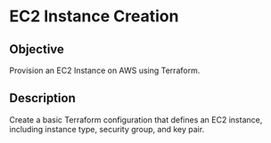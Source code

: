# EC2 Instance Creation

## Objective
Provision an EC2 Instance on AWS using Terraform.

## Description
Create a basic Terraform configuration that defines an EC2 instance, including instance type, security group, and key pair.